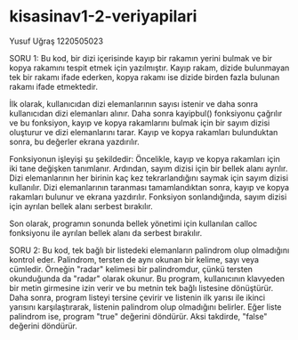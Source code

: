 # kisasinav1-2-veriyapilari
Yusuf Uğraş
1220505023
 
 
SORU 1: Bu kod, bir dizi içerisinde kayıp bir rakamın yerini bulmak ve bir kopya rakamını tespit etmek için yazılmıştır. Kayıp rakam, dizide bulunmayan tek bir rakamı ifade ederken, kopya rakamı ise dizide birden fazla bulunan rakamı ifade etmektedir.

İlk olarak, kullanıcıdan dizi elemanlarının sayısı istenir ve daha sonra kullanıcıdan dizi elemanları alınır. Daha sonra kayipbul() fonksiyonu çağrılır ve bu fonksiyon, kayıp ve kopya rakamlarını bulmak için bir sayım dizisi oluşturur ve dizi elemanlarını tarar. Kayıp ve kopya rakamları bulunduktan sonra, bu değerler ekrana yazdırılır.

Fonksiyonun işleyişi şu şekildedir: Öncelikle, kayıp ve kopya rakamları için iki tane değişken tanımlanır. Ardından, sayım dizisi için bir bellek alanı ayrılır. Dizi elemanlarının her birinin kaç kez tekrarlandığını saymak için sayım dizisi kullanılır. Dizi elemanlarının taranması tamamlandıktan sonra, kayıp ve kopya rakamları bulunur ve ekrana yazdırılır. Fonksiyon sonlandığında, sayım dizisi için ayrılan bellek alanı serbest bırakılır.

Son olarak, programın sonunda bellek yönetimi için kullanılan calloc fonksiyonu ile ayrılan bellek alanı da serbest bırakılır.


SORU 2: Bu kod, tek bağlı bir listedeki elemanların palindrom olup olmadığını kontrol eder. Palindrom, tersten de aynı okunan bir kelime, sayı veya cümledir. Örneğin "radar" kelimesi bir palindromdur, çünkü tersten okunduğunda da "radar" olarak okunur. Bu program, kullanıcının klavyeden bir metin girmesine izin verir ve bu metnin tek bağlı listesine dönüştürür. Daha sonra, program listeyi tersine çevirir ve listenin ilk yarısı ile ikinci yarısını karşılaştırarak, listenin palindrom olup olmadığını belirler. Eğer liste palindrom ise, program "true" değerini döndürür. Aksi takdirde, "false" değerini döndürür.

